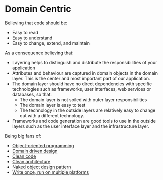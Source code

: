 # Domain Centric

Believing that code should be:
-	Easy to read
-	Easy to understand
-	Easy to change, extend, and maintain

As a consequence believing that:
-   Layering helps to distinguish and distribute the responsibilities of your application
-	Attributes and behaviour are captured in domain objects in the domain layer. This is the center and most important part of our application.
-	The domain layer should have no direct dependencies with specific technologies such as frameworks, user interfaces, web services or databases, so that:
    - The domain layer is not soiled with outer layer responsibilities
    - The domain layer is easy to test
    - The technology in the outside layers are relatively easy to change out with a different technology.
-	Frameworks and code generation are good tools to use in the outside layers such as the user interface layer and the infrastructure layer.

Being big fans of:
-   [Object-oriented programming](https://en.wikipedia.org/wiki/Object-oriented_programming)
-	[Domain driven design](https://www.google.com/search?q=domain+driven+design)
-	[Clean code](https://www.google.com/search?q=clean+code)
-	[Clean architecture](https://www.google.com/search?q=clean+architecture)
-	[Naked object design pattern](https://en.wikipedia.org/wiki/Naked_objects)
-	[Write once, run on multiple platforms](https://www.codenameone.com/blog/top-10-best-cross-platform-app-development-frameworks-in-2021.html)
